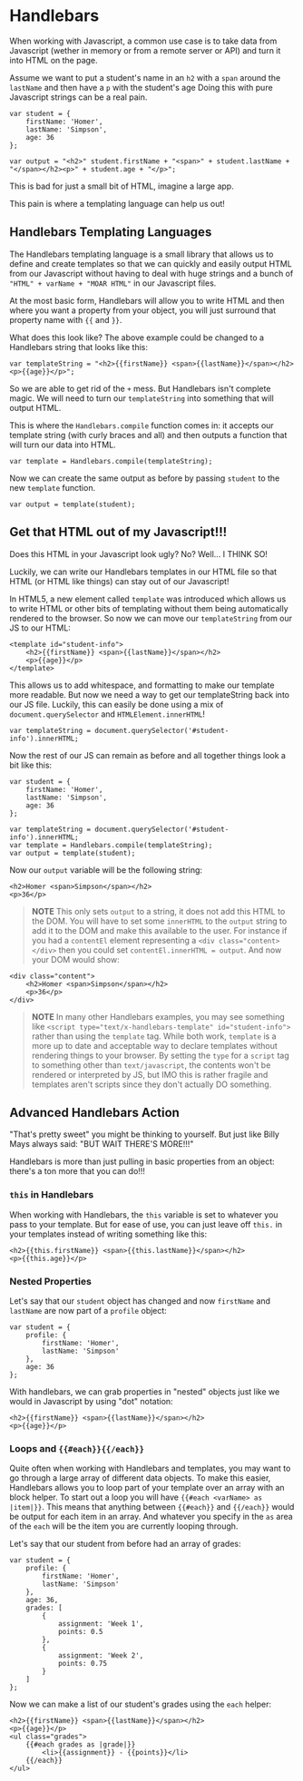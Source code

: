 # Handlebars

When working with Javascript, a common use case is to take data from Javascript (wether in memory or from a remote server or API) and turn it into HTML on the page.

Assume we want to put a student's name in an `h2` with a `span` around the `lastName` and then have a `p` with the student's age
Doing this with pure Javascript strings can be a real pain.

    var student = {
        firstName: 'Homer',
        lastName: 'Simpson',
        age: 36
    };

    var output = "<h2>" student.firstName + "<span>" + student.lastName + "</span></h2><p>" + student.age + "</p>";

This is bad for just a small bit of HTML, imagine a large app.

This pain is where a templating language can help us out!

## Handlebars Templating Languages

The Handlebars templating language is a small library that allows us to define and create templates so that we can quickly and easily output HTML from our Javascript without having to deal with huge strings and a bunch of `"HTML" + varName + "MOAR HTML"` in our Javascript files.

At the most basic form, Handlebars will allow you to write HTML and then where you want a property from your object, you will just surround that property name with `{{` and `}}`.

What does this look like?
The above example could be changed to a Handlebars string that looks like this:

    var templateString = "<h2>{{firstName}} <span>{{lastName}}</span></h2><p>{{age}}</p>";

So we are able to get rid of the `+` mess.
But Handlebars isn't complete magic.
We will need to turn our `templateString` into something that will output HTML.

This is where the `Handlebars.compile` function comes in: it accepts our template string (with curly braces and all) and then outputs a function that will turn our data into HTML.

    var template = Handlebars.compile(templateString);

Now we can create the same output as before by passing `student` to the new `template` function.

    var output = template(student);

## Get that HTML out of my Javascript!!!

Does this HTML in your Javascript look ugly?
No?
Well... I THINK SO!

Luckily, we can write our Handlebars templates in our HTML file so that HTML (or HTML like things) can stay out of our Javascript!

In HTML5, a new element called `template` was introduced which allows us to write HTML or other bits of templating without them being automatically rendered to the browser.
So now we can move our `templateString` from our JS to our HTML:

    <template id="student-info">
        <h2>{{firstName}} <span>{{lastName}}</span></h2>
        <p>{{age}}</p>
    </template>

This allows us to add whitespace, and formatting to make our template more readable.
But now we need a way to get our templateString back into our JS file.
Luckily, this can easily be done using a mix of `document.querySelector` and `HTMLElement.innerHTML`!

    var templateString = document.querySelector('#student-info').innerHTML;

Now the rest of our JS can remain as before and all together things look a bit like this:

    var student = {
        firstName: 'Homer',
        lastName: 'Simpson',
        age: 36
    };

    var templateString = document.querySelector('#student-info').innerHTML;
    var template = Handlebars.compile(templateString);
    var output = template(student);

Now our `output` variable will be the following string:

    <h2>Homer <span>Simpson</span></h2>
    <p>36</p>

> **NOTE** This only sets `output` to a string, it does not add this HTML to the DOM.
> You will have to set some `innerHTML` to the `output` string to add it to the DOM and make this available to the user.
> For instance if you had a `contentEl` element representing a `<div class="content></div>` then you could set `contentEl.innerHTML = output`.
> And now your DOM would show:

    <div class="content">
        <h2>Homer <span>Simpson</span></h2>
        <p>36</p>
    </div>

> **NOTE** In many other Handlebars examples, you may see something like `<script type="text/x-handlebars-template" id="student-info">` rather than using the `template` tag.
> While both work, `template` is a more up to date and acceptable way to declare templates without rendering things to your browser.
> By setting the `type` for a `script` tag to something other than `text/javascript`, the contents won't be rendered or interpreted by JS, but IMO this is rather fragile and templates aren't scripts since they don't actually DO something.


## Advanced Handlebars Action

"That's pretty sweet" you might be thinking to yourself.
But just like Billy Mays always said: "BUT WAIT THERE'S MORE!!!"

Handlebars is more than just pulling in basic properties from an object: there's a ton more that you can do!!!

### `this` in Handlebars

When working with Handlebars, the `this` variable is set to whatever you pass to your template.
But for ease of use, you can just leave off `this.` in your templates instead of writing something like this:

    <h2>{{this.firstName}} <span>{{this.lastName}}</span></h2>
    <p>{{this.age}}</p>

### Nested Properties

Let's say that our `student` object has changed and now `firstName` and `lastName` are now part of a `profile` object:

    var student = {
        profile: {
            firstName: 'Homer',
            lastName: 'Simpson'
        },
        age: 36
    };

With handlebars, we can grab properties in "nested" objects just like we would in Javascript by using "dot" notation:

    <h2>{{firstName}} <span>{{lastName}}</span></h2>
    <p>{{age}}</p>

### Loops and `{{#each}}{{/each}}`

Quite often when working with Handlebars and templates, you may want to go through a large array of different data objects.
To make this easier, Handlebars allows you to loop part of your template over an array with an block helper.
To start out a loop you will have `{{#each <varName> as |item|}}`.
This means that anything between `{{#each}}` and `{{/each}}` would be output for each item in an array.
And whatever you specify in the `as` area of the `each` will be the item you are currently looping through.

Let's say that our student from before had an array of grades:

    var student = {
        profile: {
            firstName: 'Homer',
            lastName: 'Simpson'
        },
        age: 36,
        grades: [
            {
                assignment: 'Week 1',
                points: 0.5
            },
            {
                assignment: 'Week 2',
                points: 0.75
            }
        ]
    };

Now we can make a list of our student's grades using the `each` helper:

    <h2>{{firstName}} <span>{{lastName}}</span></h2>
    <p>{{age}}</p>
    <ul class="grades">
        {{#each grades as |grade|}}
            <li>{{assignment}} - {{points}}</li>
        {{/each}}
    </ul>

